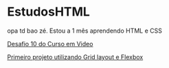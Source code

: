# EstudosHTML
 opa td bao zé.
 Estou a 1 mês aprendendo HTML e CSS

 <a href="https://luismario10.github.io/EstudosHTML/desafio%20010/desafiocev.html">Desafio 10 do Curso em Video</a>

<a href="https://luismario10.github.io/EstudosHTML/ex%20flex/aplicando%20flex%20com%20grid.html">Primeiro projeto utilizando Grid layout e Flexbox</a>